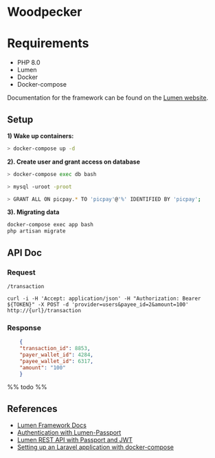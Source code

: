 # Woodpecker

# Requirements

   * PHP 8.0
   * Lumen
   * Docker
   * Docker-compose

Documentation for the framework can be found on the [Lumen website](https://lumen.laravel.com/docs).

## Setup

**1) Wake up containers:**
   
~~~Bash
> docker-compose up -d
~~~

**2). Create user and grant access on database**

~~~Bash
> docker-compose exec db bash

> mysql -uroot -proot

> GRANT ALL ON picpay.* TO 'picpay'@'%' IDENTIFIED BY 'picpay';
~~~

**3). Migrating data**

~~~Bash
docker-compose exec app bash
php artisan migrate
~~~

## API Doc

### Request

`/transaction`

    curl -i -H 'Accept: application/json' -H "Authorization: Bearer ${TOKEN}" -X POST -d 'provider=users&payee_id=2&amount=100' http://{url}/transaction  

### Response
~~~JSON
    {
    "transaction_id": 8853,
    "payer_wallet_id": 4284,
    "payee_wallet_id": 6317,
    "amount": "100"
    }
~~~
%% todo %%

## References

* [Lumen Framework Docs](https://lumen.laravel.com/docs)
* [Authentication with Lumen-Passport](https://github.com/dusterio/lumen-passport)
* [Lumen REST API with Passport and JWT](https://www.youtube.com/watch?v=g_22EUfibJ8)
* [Setting up an Laravel application with docker-compose](https://lumen.laravel.com/docs)

